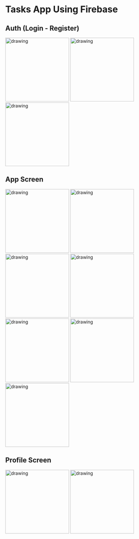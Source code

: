 # Tasks App Using Firebase



## Auth (Login - Register)

  <img src="https://github.com/AmerDawood/tasks_app/blob/master/image_git/login.png" alt="drawing" width="200"/>     <img src="https://github.com/AmerDawood/tasks_app/blob/master/image_git/register.png" alt="drawing" width="200"/>         <img src="https://github.com/AmerDawood/tasks_app/blob/master/image_git/forget.png" alt="drawing" width="200"/> 

## App Screen 
 
 <img src="https://github.com/AmerDawood/tasks_app/blob/master/image_git/app_screen.png" alt="drawing" width="200"/>   <img src="https://github.com/AmerDawood/tasks_app/blob/master/image_git/drawer.png" alt="drawing" width="200"/>         <img src="https://github.com/AmerDawood/tasks_app/blob/master/image_git/register_worker.png" alt="drawing" width="200"/>      <img src="https://github.com/AmerDawood/tasks_app/blob/master/image_git/add_task.png" alt="drawing" width="200"/>    <img src="https://github.com/AmerDawood/tasks_app/blob/master/image_git/detail_tast.png" alt="drawing" width="200"/>   <img src="https://github.com/AmerDawood/tasks_app/blob/master/image_git/comments.png" alt="drawing" width="200"/>      <img src="https://github.com/AmerDawood/tasks_app/blob/master/image_git/add_comment.png" alt="drawing" width="200"/> 


 
## Profile Screen 

 <img src="https://github.com/AmerDawood/tasks_app/blob/master/image_git/profile.png" alt="drawing" width="200"/>   <img src="https://github.com/AmerDawood/tasks_app/blob/master/image_git/profile2.png" alt="drawing" width="200"/> 
 
 
 
 
 
 
 
 
 
 
 
 

 
